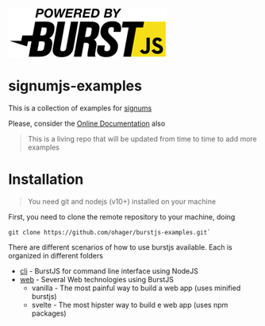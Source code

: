 <img src="./assets/powered-by-burstjs.320px.png" alt="burstjs" width="320" align="middle" />

# signumjs-examples

This is a collection of examples for [signums](https://github.com/burst-apps-team/phoenix/blob/develop/lib/README.md)

Please, consider the [Online Documentation](https://burst-apps-team.github.io/phoenix/) also

> This is a living repo that will be updated from time to time to add more examples

# Installation

> You need git and nodejs (v10+) installed on your machine

First, you need to clone the remote repository to your machine, doing

```
git clone https://github.com/ohager/burstjs-examples.git`
```

There are different scenarios of how to use burstjs available. 
Each is organized in different folders

- [cli](./cli/README.MD) - BurstJS for command line interface using NodeJS
- [web](./web/README.MD) - Several Web technologies using BurstJS 
    - vanilla - The most painful way to build a web app (uses minified burstjs) 
    - svelte - The most hipster way to build e web app (uses npm packages) 
